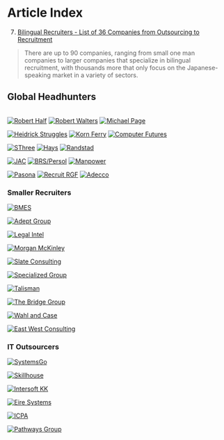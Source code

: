 # Article Index

7.  [Bilingual Recruiters - List of 36 Companies from Outsourcing to Recruitment](Japan/recruiters/36recruiters.md) 
> There are up to 90 companies, ranging from small one man companies to larger companies that specialize in bilingual recruitment, with thousands more that only focus on the Japanese-speaking market in a variety of sectors.

## Global Headhunters

|       |      |      |
| ----  | ---- | ---- |

[![Robert Half](https://all-jp-1.s3-ap-northeast-1.amazonaws.com/img/logos/recruitment/robert_half_logo_svg.svg)](https://www.roberthalf.jp/en) [![Robert Walters](https://all-jp-1.s3-ap-northeast-1.amazonaws.com/img/logos/recruitment/robert_walters_logo_svg.svg)](https://www.robertwalters.co.jp/en/) [![Michael Page](https://all-jp-1.s3-ap-northeast-1.amazonaws.com/img/logos/recruitment/michael_page_logo_svg.svg)](http://www.michaelpage.co.jp/en)

[![Heidrick Struggles](https://all-jp-1.s3-ap-northeast-1.amazonaws.com/img/logos/recruitment/heidrick_struggles_logo_svg.svg)](http://www.heidrickstruggles.com) [![Korn Ferry](https://all-jp-1.s3-ap-northeast-1.amazonaws.com/img/logos/recruitment/korn_ferry_logo_svg.svg)](http://www.kornferry.com) [![Computer Futures](https://all-jp-1.s3-ap-northeast-1.amazonaws.com/img/logos/recruitment/computer_futures_logo_svg.svg)](http://www.computerfutures.com)

[![SThree](https://all-jp-1.s3-ap-northeast-1.amazonaws.com/img/logos/recruitment/s_three_logo_svg.svg)](http://www.sthree.com/) [![Hays](https://all-jp-1.s3-ap-northeast-1.amazonaws.com/img/logos/recruitment/hays_logo_svg.svg)](http://www.hays.co.jp/en/) [![Randstad](https://all-jp-1.s3-ap-northeast-1.amazonaws.com/img/logos/recruitment/randstad_logo_svg.svg)](http://www.randstad.co.jp/)

[![JAC](https://all-jp-1.s3-ap-northeast-1.amazonaws.com/img/logos/recruitment/jac_logo_svg.svg)](http://www.jac-recruitment.jp/) [![BRS/Persol](https://all-jp-1.s3-ap-northeast-1.amazonaws.com/img/logos/recruitment/brs_persol_logo_svg.svg)](https://brs-p.jp/) [![Manpower](https://all-jp-1.s3-ap-northeast-1.amazonaws.com/img/logos/recruitment/manpower_logo_svg.svg)](http://www.manpowergroup.jp/english/)

[![Pasona](https://all-jp-1.s3-ap-northeast-1.amazonaws.com/img/logos/recruitment/pasona_logo_svg.svg)](http://www.pasonagroup.co.jp/english/) [![Recruit RGF](https://all-jp-1.s3-ap-northeast-1.amazonaws.com/img/logos/recruitment/recruit_rgf_logo_svg.svg)](http://www.recruit-rgf.com/company/group/japan) [![Adecco](https://all-jp-1.s3-ap-northeast-1.amazonaws.com/img/logos/recruitment/adecco_logo_svg.svg)](http://www.adecco.co.jp/english/)


### Smaller Recruiters
[![BMES]()](http://www.bmes.com)

[![Adept Group]()](http://www.adept-grp.com/en/)

[![Legal Intel]()](http://www.legal-intel.com/)

[![Morgan McKinley]()](http://www.morganmckinley.co.jp/en)

[![Slate Consulting]()](http://www.slate.co.jp/)

[![Specialized Group]()](http://www.specialized-group.com/en/Default.aspx)

[![Talisman]()](https://www.talisman-corporation.com/en/)

[![The Bridge Group]()](http://www.bridgegroup.co.jp/ )

[![Wahl and Case]()](http://www.wahlandcase.us/)

[![East West Consulting]()](http://www.ewc.co.jp/DefaultEN.aspx)

### IT Outsourcers
[![SystemsGo]()](http://www.systemsgo.asia)

[![Skillhouse]()](http://www.skillhouse.co.jp/en/)

[![Intersoft KK]()](http://intersoftkk.com/)

[![Eire Systems]()](http://eiresystems.com/)

[![ICPA]()](http://www.icpa.com/)

[![Pathways Group]()](https://www.pathways-group.com/en)


